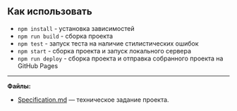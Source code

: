 ## Как использовать

* `npm install` - установка зависимостей
* `npm run build` - сборка проекта
* `npm test` - запуск теста на наличие стилистических ошибок
* `npm start` - сборка проекта и запуск локального сервера
* `npm run deploy` - сборка проекта и отправка собранного проекта на GitHub Pages

---

**Файлы:**

- [Specification.md](Specification.md) — техническое задание проекта.


[travis-image]: https://travis-ci.org/andreysgra/sedona-adaptive.svg?branch=master
[travis-url]: https://travis-ci.org/andreysgra/sedona-adaptive
[dependency-image]: https://david-dm.org/andreysgra/sedona-adaptive/dev-status.svg?style=flat-square
[dependency-url]: https://david-dm.org/andreysgra/sedona-adaptive?type=dev
